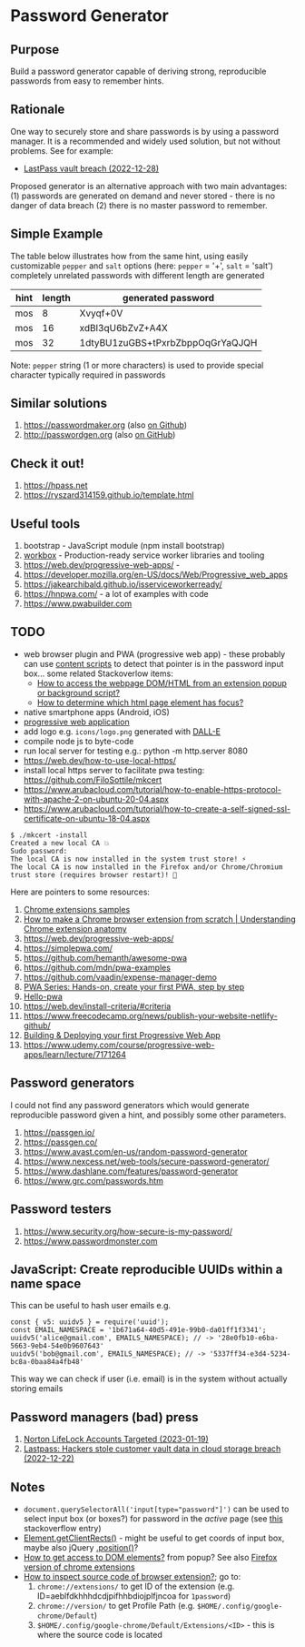 # Password Generator

## Purpose

Build a password generator capable of deriving strong, reproducible passwords from easy to remember hints.

## Rationale

One way to securely store and share passwords is by using a password manager. It is a recommended and widely used solution, but not without problems.
See for example:
* [LastPass vault breach (2022-12-28)](
https://www.theverge.com/2022/12/28/23529547/lastpass-vault-breach-disclosure-encryption-cybersecurity-rebuttal)

Proposed generator is an alternative approach with two main advantages:
(1) passwords are generated on demand and never stored -
there is no danger of data breach
(2) there is no master password to remember.


## Simple Example


The table below illustrates how from the same hint,
using easily customizable `pepper` and `salt` options
(here: `pepper` = '+', `salt` = 'salt')
completely unrelated passwords with different length are generated

| hint | length | generated password |
| -----|------------------- | --- |
| mos  |  8 | Xvyqf+0V |
| mos  | 16 | xdBl3qU6bZvZ+A4X |
| mos  | 32 | 1dtyBU1zuGBS+tPxrbZbppOqGrYaQJQH |

Note: `pepper` string (1 or more characters) is used to provide special
character typically required in passwords

## Similar solutions

1. https://passwordmaker.org (also [on Github](https://github.com/passwordmaker))
1. http://passwordgen.org (also [on GitHub](https://github.com/eterevsky/passwordgen))

## Check it out!

1. https://hpass.net
1. https://ryszard314159.github.io/template.html

## Useful tools

1. bootstrap - JavaScript module (npm install bootstrap)
1. [workbox](https://developer.chrome.com/docs/workbox/) - Production-ready service worker libraries and tooling
1. https://web.dev/progressive-web-apps/ - 
1. https://developer.mozilla.org/en-US/docs/Web/Progressive_web_apps
1. https://jakearchibald.github.io/isserviceworkerready/
1. https://hnpwa.com/ - a lot of examples with code
1. https://www.pwabuilder.com

## TODO

* web browser plugin and PWA (progressive web app) -
  these probably can use [content scripts](https://developer.chrome.com/docs/extensions/mv3/content_scripts/)
  to detect that pointer is in the password input box... some related Stackoverlow items:
    * [How to access the webpage DOM/HTML from an extension popup or background script?](https://stackoverflow.com/questions/4532236/how-to-access-the-webpage-dom-html-from-an-extension-popup-or-background-script)
    * [How to determine which html page element has focus?](https://stackoverflow.com/questions/483741/how-to-determine-which-html-page-element-has-focus)
* native smartphone apps (Android, iOS)
* [progressive web application](https://en.wikipedia.org/wiki/Progressive_web_app)
* add logo e.g. ``icons/logo.png`` generated with [DALL-E](https://openai.com/dall-e-2/)
* compile node js to byte-code
* run local server for testing e.g.: python -m http.server 8080
* https://web.dev/how-to-use-local-https/
* install local https server to facilitate pwa testing: https://github.com/FiloSottile/mkcert
* https://www.arubacloud.com/tutorial/how-to-enable-https-protocol-with-apache-2-on-ubuntu-20-04.aspx
* https://www.arubacloud.com/tutorial/how-to-create-a-self-signed-ssl-certificate-on-ubuntu-18-04.aspx

```
$ ./mkcert -install
Created a new local CA 💥
Sudo password:
The local CA is now installed in the system trust store! ⚡️
The local CA is now installed in the Firefox and/or Chrome/Chromium trust store (requires browser restart)! 🦊
```


Here are pointers to some resources:

1. [Chrome extensions samples](https://github.com/GoogleChrome/chrome-extensions-samples)
1. [How to make a Chrome browser extension from scratch | Understanding Chrome extension anatomy](https://medium.com/front-end-weekly/how-to-make-a-chrome-browser-extension-from-scratch-chrome-extension-development-basics-basic-ba1daee11123)
1. https://web.dev/progressive-web-apps/
1. https://simplepwa.com/
1. https://github.com/hemanth/awesome-pwa
1. https://github.com/mdn/pwa-examples
1. https://github.com/vaadin/expense-manager-demo
1. [PWA Series: Hands-on, create your first PWA, step by step
](https://medium.com/samsung-internet-dev/pwa-series-hands-on-create-your-first-pwa-step-by-step-5bb7a6605349)
1. [Hello-pwa](https://github.com/jamesjohnson280/hello-pwa)
1. https://web.dev/install-criteria/#criteria
1. https://www.freecodecamp.org/news/publish-your-website-netlify-github/
1. [Building & Deploying your first Progressive Web App](https://link.medium.com/eUnGrg6nCvb)
1. https://www.udemy.com/course/progressive-web-apps/learn/lecture/7171264


## Password generators

I could not find any password generators which would generate reproducible password given
a hint, and possibly some other parameters.

1. https://passgen.io/
1. https://passgen.co/
1. https://www.avast.com/en-us/random-password-generator
1. https://www.nexcess.net/web-tools/secure-password-generator/
1. https://www.dashlane.com/features/password-generator
1. https://www.grc.com/passwords.htm

## Password testers

1. https://www.security.org/how-secure-is-my-password/
1. https://www.passwordmonster.com

## JavaScript: Create reproducible UUIDs within a name space

This can be useful to hash user emails e.g.

```
const { v5: uuidv5 } = require('uuid');
const EMAIL_NAMESPACE = '1b671a64-40d5-491e-99b0-da01ff1f3341';
uuidv5('alice@gmail.com', EMAILS_NAMESPACE); // -> '28e0fb10-e6ba-5663-9eb4-54e0b9607643'
uuidv5('bob@gmail.com', EMAILS_NAMESPACE); // -> '5337ff34-e3d4-5234-bc8a-0baa84a4fb48'
```

This way we can check if user (i.e. email) is in the system without actually storing emails

## Password managers (bad) press

1. [Norton LifeLock Accounts Targeted (2023-01-19)](https://www.cnet.com/tech/services-and-software/norton-lifelock-accounts-targeted-what-to-know-and-how-to-protect-your-passwords/)
1. [Lastpass: Hackers stole customer vault data in cloud storage breach (2022-12-22)](https://www.bleepingcomputer.com/news/security/lastpass-hackers-stole-customer-vault-data-in-cloud-storage-breach/)


## Notes

* `document.querySelectorAll('input[type="password"]')` can be used to select input box (or boxes?) for password in the _active_ page (see [this](https://stackoverflow.com/questions/75238386/is-there-a-way-to-find-html-element-by-type/75238590#75238590) stackoverflow entry)
* [Element.getClientRects()](https://developer.mozilla.org/en-US/docs/Web/API/Element/getClientRects) - might be useful to get coords of input box,
maybe also jQuery [.position()](https://api.jquery.com/position/)?
* [How to get access to DOM elements?](https://stackoverflow.com/questions/19758028/chrome-extension-get-dom-content) from popup? See also [Firefox version of chrome extensions](https://developer.mozilla.org/en-US/docs/Mozilla/Add-ons/WebExtensions/Chrome_incompatibilities)
* [How to inspect source code of browser extension?](https://www.maketecheasier.com/view-source-code-chrome-extension/); go to:
  1. `chrome://extensions/` to get ID of the extension
  (e.g. ID=aeblfdkhhhdcdjpifhhbdiojplfjncoa for `1password`)
  1. `chrome://version/` to get Profile Path (e.g. `$HOME/.config/google-chrome/Default`)
  1. `$HOME/.config/google-chrome/Default/Extensions/<ID>` -
  this is where the source code is located


